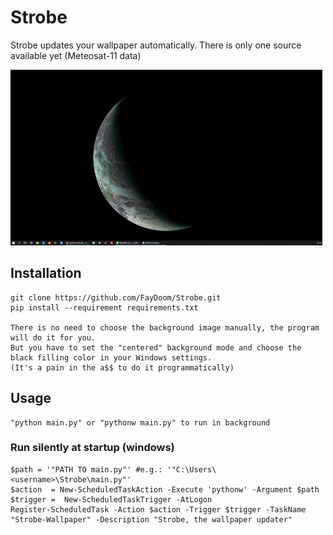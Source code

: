 # Strobe
Strobe updates your wallpaper automatically.
There is only one source available yet (Meteosat-11 data)

![Demo](https://github.com/FayDoom/Strobe/blob/master/demo.jpg)

## Installation
	git clone https://github.com/FayDoom/Strobe.git
	pip install --requirement requirements.txt

	There is no need to choose the background image manually, the program will do it for you.
	But you have to set the "centered" background mode and choose the black filling color in your Windows settings.
	(It's a pain in the a$$ to do it programmatically)

## Usage
	"python main.py" or "pythonw main.py" to run in background

### Run silently at startup (windows)
	$path = '"PATH TO main.py"' #e.g.: '"C:\Users\<username>\Strobe\main.py"'
	$action  = New-ScheduledTaskAction -Execute 'pythonw' -Argument $path
	$trigger =  New-ScheduledTaskTrigger -AtLogon
	Register-ScheduledTask -Action $action -Trigger $trigger -TaskName "Strobe-Wallpaper" -Description "Strobe, the wallpaper updater"
